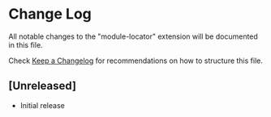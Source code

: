 # Change Log

All notable changes to the "module-locator" extension will be documented in this file.

Check [Keep a Changelog](http://keepachangelog.com/) for recommendations on how to structure this file.

## [Unreleased]

- Initial release